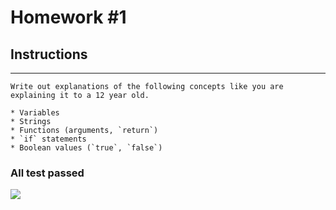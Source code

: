 # Homework #1

## Instructions
---
    Write out explanations of the following concepts like you are explaining it to a 12 year old.  

	* Variables
	* Strings
	* Functions (arguments, `return`)
	* `if` statements
	* Boolean values (`true`, `false`)


### All test passed
![](https://scontent-iad3-1.xx.fbcdn.net/v/t1.0-9/20841850_10155671611439700_2200441717398639318_n.jpg?oh=eea430c0ab932830eb8e53811be313d1&oe=5A1DE750)
